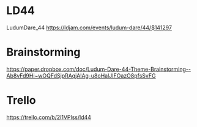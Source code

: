 # LD44
LudumDare_44
https://ldjam.com/events/ludum-dare/44/$141297

# Brainstorming
https://paper.dropbox.com/doc/Ludum-Dare-44-Theme-Brainstorming--Ab8vFd9Hi~wOQFdSjpRAqjAlAg-u8oHalJIFOazO8pfsSvFG

# Trello
https://trello.com/b/2l1VPlss/ld44
